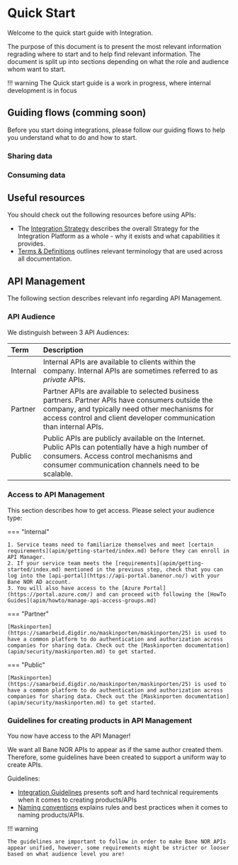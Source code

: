 # Quick Start

Welcome to the quick start guide with Integration.

The purpose of this document is to present the most relevant information regrading where to start and to help find relevant information. The document is split up into sections depending on what  the role and audience whom want to start.

!!! warning
    The Quick start guide is a work in progress, where internal development is in focus

## Guiding flows (comming soon)

Before you start doing integrations, please follow our guiding flows to help you understand what to do and how to start.

### Sharing data

### Consuming data

## Useful resources

You should check out the following resources before using APIs:

- The [Integration Strategy](strategy.md) describes the overall Strategy for the Integration Platform as a whole - why it exists and what capabilities it provides.
- [Terms & Definitions](terms-and-definitions.md) outlines relevant terminology that are used across all documentation.

## API Management

The following section describes relevant info regarding API Management.

### API Audience

We distinguish between 3 API Audiences:

| Term | Description |
| :--- | :--- |
| Internal | Internal APIs are available to clients within the company. Internal APIs are sometimes referred to as _private_ APIs. |
| Partner | Partner APIs are available to selected business partners. Partner APIs have consumers outside the company, and typically need other mechanisms for access control and client developer communication than internal APIs.  |
| Public | Public APIs are publicly available on the Internet. Public APIs can potentially have a high number of consumers. Access control mechanisms and consumer communication channels need to be scalable. |

### Access to API Management

This section describes how to get access. Please select your audience type:

=== "Internal"

    1. Service teams need to familiarize themselves and meet [certain requirements](apim/getting-started/index.md) before they can enroll in API Manager.
    2. If your service team meets the [requirements](apim/getting-started/index.md) mentioned in the previous step, check that you can log into the [api-portal](https://api-portal.banenor.no/) with your Bane NOR AD account.
    3. You will also have access to the [Azure Portal](https://portal.azure.com/) and can proceed with following the [HowTo Guides](apim/howto/manage-api-access-groups.md)

=== "Partner"

    [Maskinporten](https://samarbeid.digdir.no/maskinporten/maskinporten/25) is used to have a common platform to do authentication and authorization across companies for sharing data. Check out the [Maskinporten documentation](apim/security/maskinporten.md) to get started.

=== "Public"

    [Maskinporten](https://samarbeid.digdir.no/maskinporten/maskinporten/25) is used to have a common platform to do authentication and authorization across companies for sharing data. Check out the [Maskinporten documentation](apim/security/maskinporten.md) to get started.

### Guidelines for creating products in API Management

You now have access to the API Manager!

We want all Bane NOR APIs to appear as if the same author created them. Therefore, some guidelines have been created to support a uniform way to create APIs.

Guidelines:

- [Integration Guidelines](guidelines/integration.md) presents soft and hard technical requirements when it comes to creating products/APIs
- [Naming conventions](guidelines/naming.md) explains rules and best practices when it comes to naming products/APIs.
<!-- - TODO: Add to list: [Event Modeling](TODO: Page not ready yet, add reference later) --->

!!! warning

    The guidelines are important to follow in order to make Bane NOR APIs appear unified, however, some requirements might be stricter or looser based on what audience level you are!
